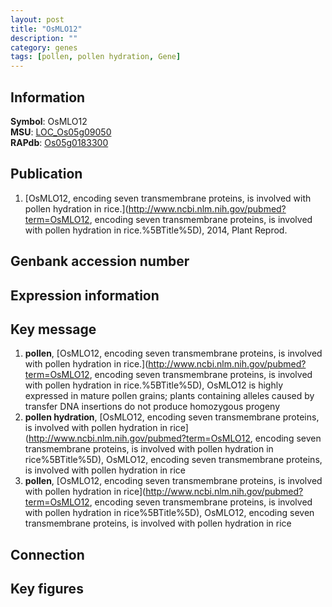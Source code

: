 ```yaml
---
layout: post
title: "OsMLO12"
description: ""
category: genes
tags: [pollen, pollen hydration, Gene]
---
```


## Information
__Symbol__: OsMLO12  
__MSU__: [LOC_Os05g09050](http://rice.plantbiology.msu.edu/cgi-bin/ORF_infopage.cgi?orf=LOC_Os05g09050)  
__RAPdb__: [Os05g0183300](http://rapdb.dna.affrc.go.jp/viewer/gbrowse_details/irgsp1?name=Os05g0183300)  

## Publication
1. [OsMLO12, encoding seven transmembrane proteins, is involved with pollen hydration in rice.](http://www.ncbi.nlm.nih.gov/pubmed?term=OsMLO12, encoding seven transmembrane proteins, is involved with pollen hydration in rice.%5BTitle%5D), 2014, Plant Reprod.

## Genbank accession number

## Expression information

## Key message
1. __pollen__, [OsMLO12, encoding seven transmembrane proteins, is involved with pollen hydration in rice.](http://www.ncbi.nlm.nih.gov/pubmed?term=OsMLO12, encoding seven transmembrane proteins, is involved with pollen hydration in rice.%5BTitle%5D),  OsMLO12 is highly expressed in mature pollen grains; plants containing alleles caused by transfer DNA insertions do not produce homozygous progeny
2. __pollen hydration__, [OsMLO12, encoding seven transmembrane proteins, is involved with pollen hydration in rice](http://www.ncbi.nlm.nih.gov/pubmed?term=OsMLO12, encoding seven transmembrane proteins, is involved with pollen hydration in rice%5BTitle%5D), OsMLO12, encoding seven transmembrane proteins, is involved with pollen hydration in rice
3. __pollen__, [OsMLO12, encoding seven transmembrane proteins, is involved with pollen hydration in rice](http://www.ncbi.nlm.nih.gov/pubmed?term=OsMLO12, encoding seven transmembrane proteins, is involved with pollen hydration in rice%5BTitle%5D), OsMLO12, encoding seven transmembrane proteins, is involved with pollen hydration in rice

## Connection

## Key figures


